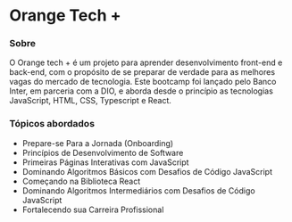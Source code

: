 # Orange Tech +

### Sobre
O Orange tech + é um projeto para aprender desenvolvimento front-end e back-end, com o propósito de se preparar de verdade para as melhores vagas do mercado de tecnologia. Este bootcamp foi lançado pelo Banco Inter, em parceria com a DIO, e aborda desde o princípio as tecnologias JavaScript, HTML, CSS, Typescript e React.

### Tópicos abordados
 - Prepare-se Para a Jornada (Onboarding)
 - Princípios de Desenvolvimento de Software 
 - Primeiras Páginas Interativas com JavaScript
 - Dominando Algoritmos Básicos com Desafios de Código JavaScript
 - Começando na Biblioteca React
 - Dominando Algoritmos Intermediários com Desafios de Código JavaScript
 - Fortalecendo sua Carreira Profissional
